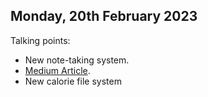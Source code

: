 ## Monday, 20th February 2023

Talking points:
- New note-taking system.
- [Medium Article](https://medium.com/@abmrodger/spiegel-im-spiegel-in-ruby-9ad13fb30cad).
- New calorie file system
